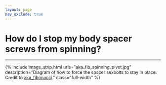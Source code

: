 ```yaml
---
layout: page
nav_exclude: true
---
```


# How do I stop my body spacer screws from spinning?
---
{% include image_strip.html urls="aka_fib_spinning_pivot.jpg" description="Diagram of how to force the spacer sexbolts to stay in place. Credit to [aka_fibonacci](https://www.instagram.com/aka_fibonacci/)." class="full-width" %}